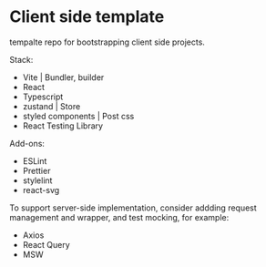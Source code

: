# Client side template

tempalte repo for bootstrapping client side projects.

Stack:

- Vite | Bundler, builder
- React
- Typescript
- zustand | Store
- styled components | Post css
- React Testing Library

Add-ons:

- ESLint
- Prettier
- stylelint
- react-svg

To support server-side implementation, consider addding request management and wrapper, and test mocking, for example:

- Axios
- React Query
- MSW
